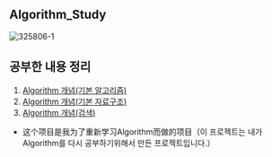 ## Algorithm_Study 

![325806-1](https://user-images.githubusercontent.com/60682087/169774080-afbfd5f1-33b8-4f90-80e9-2902184ee0eb.png)


## 공부한 내용 정리

1. [Algorithm 개념(기본 알고리즘)](./week1.md)
2. [Algorithm 개념(기본 자료구조)](./week2.md)
3. [Algorithm 개념(검색)](./week3.md)


- 这个项目是我为了重新学习Algorithm而做的项目（이 프로젝트는 내가 Algorithm를 다시 공부하기위해서 만든 프로젝트입니다.）
